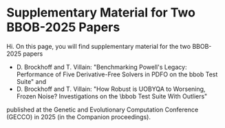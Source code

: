 # Supplementary Material for Two BBOB-2025 Papers

Hi. On this page, you will find supplementary material for the two BBOB-2025 papers

* D. Brockhoff and T. Villain: "Benchmarking Powell's Legacy: Performance of Five Derivative-Free Solvers in PDFO on the bbob Test Suite" and
* D. Brockhoff and T. Villain: "How Robust is UOBYQA to Worsening, Frozen Noise? Investigations on the \bbob Test Suite With Outliers"

published at the Genetic and Evolutionary Computation Conference (GECCO) in 2025 (in the Companion proceedings).
